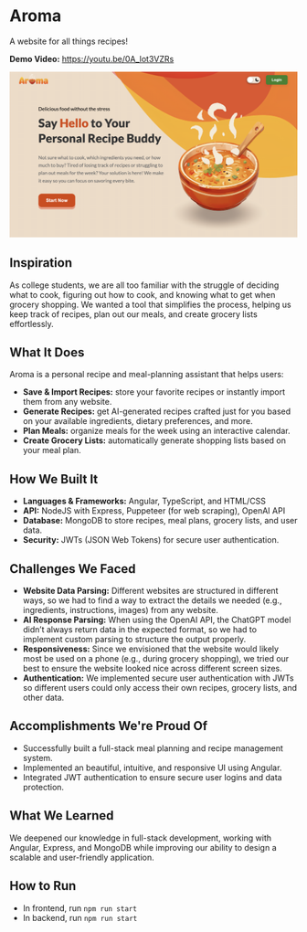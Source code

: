 # Aroma

A website for all things recipes!

**Demo Video:** https://youtu.be/0A_lot3VZRs

![Our Website](frontend/public/landing-page.png)

## Inspiration

As college students, we are all too familiar with the struggle of deciding what to cook, figuring out how to cook, and knowing what to get when grocery shopping. We wanted a tool that simplifies the process, helping us keep track of recipes, plan out our meals, and create grocery lists effortlessly.

## What It Does

Aroma is a personal recipe and meal-planning assistant that helps users:

- **Save & Import Recipes:** store your favorite recipes or instantly import them from any website.
- **Generate Recipes:** get AI-generated recipes crafted just for you based on your available ingredients, dietary preferences, and more.
- **Plan Meals:** organize meals for the week using an interactive calendar.
- **Create Grocery Lists:** automatically generate shopping lists based on your meal plan.

## How We Built It

- **Languages & Frameworks:** Angular, TypeScript, and HTML/CSS
- **API:** NodeJS with Express, Puppeteer (for web scraping), OpenAI API
- **Database:** MongoDB to store recipes, meal plans, grocery lists, and user data.
- **Security:** JWTs (JSON Web Tokens) for secure user authentication.

## Challenges We Faced

- **Website Data Parsing:** Different websites are structured in different ways, so we had to find a way to extract the details we needed (e.g., ingredients, instructions, images) from any website.
- **AI Response Parsing:** When using the OpenAI API, the ChatGPT model didn’t always return data in the expected format, so we had to implement custom parsing to structure the output properly.
- **Responsiveness:** Since we envisioned that the website would likely most be used on a phone (e.g., during grocery shopping), we tried our best to ensure the website looked nice across different screen sizes.
- **Authentication:** We implemented secure user authentication with JWTs so different users could only access their own recipes, grocery lists, and other data.

## Accomplishments We're Proud Of

- Successfully built a full-stack meal planning and recipe management system.
- Implemented an beautiful, intuitive, and responsive UI using Angular.
- Integrated JWT authentication to ensure secure user logins and data protection.

## What We Learned

We deepened our knowledge in full-stack development, working with Angular, Express, and MongoDB while improving our ability to design a scalable and user-friendly application.

## How to Run

- In frontend, run `npm run start`
- In backend, run `npm run start`
